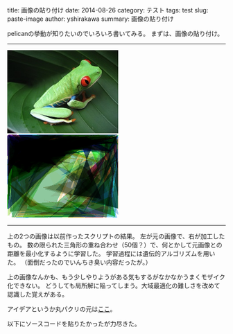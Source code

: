title: 画像の貼り付け
date: 2014-08-26
category: テスト
tags: test
slug: paste-image
author: yshirakawa
summary: 画像の貼り付け

pelicanの挙動が知りたいのでいろいろ書いてみる。
まずは、画像の貼り付け。

---

![original](images/Costa_Rican_Frog_s.jpg "origin flog")
![mosaic](images/flog.png "mosaic flog ")

---

上の2つの画像は以前作ったスクリプトの結果。
左が元の画像で、右が加工したもの。
数の限られた三角形の重ね合わせ（50個？）で、何とかして元画像との距離を最小化するように学習した。
学習過程には遺伝的アルゴリズムを用いた。
（面倒だったのでいんちき臭い内容だったが。）

上の画像なんかも、もう少しやりようがある気もするがなかなかうまくモザイク化できない。
どうしても局所解に陥ってしまう。大域最適化の難しさを改めて認識した覚えがある。

アイデアというか丸パクリの元は[こ](http://rogeralsing.com/2008/12/07/genetic-programming-evolution-of-mona-lisa/)[こ](http://alteredqualia.com/visualization/evolve/)。

以下にソースコードを貼りたかったが力尽きた。


